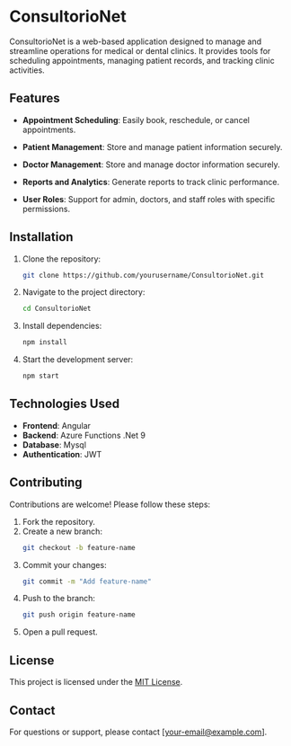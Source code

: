# ConsultorioNet

ConsultorioNet is a web-based application designed to manage and streamline operations for medical or dental clinics. It provides tools for scheduling appointments, managing patient records, and tracking clinic activities.

## Features

- **Appointment Scheduling**: Easily book, reschedule, or cancel appointments.
- **Patient Management**: Store and manage patient information securely.
- **Doctor Management**: Store and manage doctor information securely.

- **Reports and Analytics**: Generate reports to track clinic performance.
- **User Roles**: Support for admin, doctors, and staff roles with specific permissions.

## Installation

1. Clone the repository:
    ```bash
    git clone https://github.com/yourusername/ConsultorioNet.git
    ```
2. Navigate to the project directory:
    ```bash
    cd ConsultorioNet
    ```
3. Install dependencies:
    ```bash
    npm install
    ```
4. Start the development server:
    ```bash
    npm start
    ```

## Technologies Used

- **Frontend**: Angular
- **Backend**: Azure Functions .Net 9
- **Database**: Mysql
- **Authentication**: JWT

## Contributing

Contributions are welcome! Please follow these steps:

1. Fork the repository.
2. Create a new branch:
    ```bash
    git checkout -b feature-name
    ```
3. Commit your changes:
    ```bash
    git commit -m "Add feature-name"
    ```
4. Push to the branch:
    ```bash
    git push origin feature-name
    ```
5. Open a pull request.

## License

This project is licensed under the [MIT License](LICENSE).

## Contact

For questions or support, please contact [your-email@example.com].